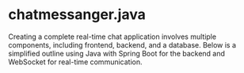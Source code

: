 # chatmessanger.java
Creating a complete real-time chat application involves multiple components, including frontend, backend, and a database. Below is a simplified outline using Java with Spring Boot for the backend and WebSocket for real-time communication. 
